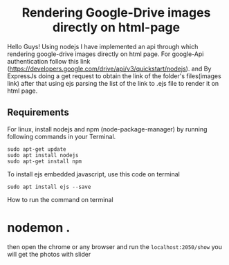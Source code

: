 <h1 align="center">Rendering Google-Drive images directly on html-page</h1>

Hello Guys! Using nodejs I have implemented an api through which rendering google-drive images directly on html page. For google-Api authentication follow this link (https://developers.google.com/drive/api/v3/quickstart/nodejs).
and By ExpressJs doing a get request to obtain the link of the folder's files(images link) after that using ejs parsing the list of the link to .ejs file to render it on html page.

## Requirements


For linux, install nodejs and npm (node-package-manager) by running following commands in your Terminal.

```
sudo apt-get update
sudo apt install nodejs
sudo apt-get install npm
```
To install ejs embedded javascript, use this code on terminal

```
sudo apt install ejs --save

```
How to run the command on terminal

# nodemon .

then open the chrome or any browser and run the ```localhost:2050/show``` you will get the photos with slider 

